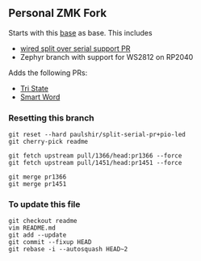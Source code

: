 ## Personal ZMK Fork

Starts with this [base](https://github.com/paulshir/zmk/tree/split-serial-pr%2Bpio-led) as base. This includes
* [wired split over serial support PR](https://github.com/zmkfirmware/zmk/pull/2080)
* Zephyr branch with support for WS2812 on RP2040

Adds the following PRs:
* [Tri State](https://github.com/zmkfirmware/zmk/pull/1366)
* [Smart Word](https://github.com/zmkfirmware/zmk/pull/1451)

### Resetting this branch

```
git reset --hard paulshir/split-serial-pr+pio-led
git cherry-pick readme

git fetch upstream pull/1366/head:pr1366 --force
git fetch upstream pull/1451/head:pr1451 --force

git merge pr1366
git merge pr1451
```

### To update this file
```
git checkout readme
vim README.md
git add --update
git commit --fixup HEAD
git rebase -i --autosquash HEAD~2
```



